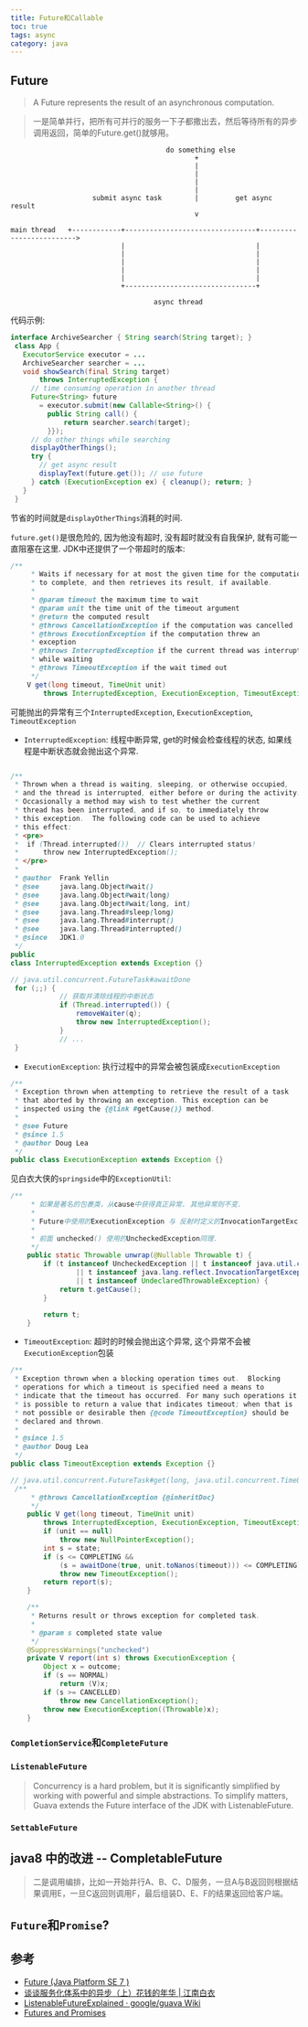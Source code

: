 ```yaml
---
title: Future和Callable
toc: true
tags: async
category: java
---
```


## Future

> A Future represents the result of an asynchronous computation. 

>一是简单并行，把所有可并行的服务一下子都撒出去，然后等待所有的异步调用返回，简单的Future.get()就够用。

```
                                      do something else
                                             +
                                             |
                                             |
                                             |
                                             |
                    submit async task        |         get async result
                                             v

main thread   +------------+--------------------------------+------------------------->
                           |                                |
                           |                                |
                           |                                |
                           |                                |
                           |                                |
                           +--------------------------------+

                                   async thread

```

代码示例:

```java
interface ArchiveSearcher { String search(String target); }
 class App {
   ExecutorService executor = ...
   ArchiveSearcher searcher = ...
   void showSearch(final String target)
       throws InterruptedException {
     // time consuming operation in another thread
     Future<String> future
       = executor.submit(new Callable<String>() {
         public String call() {
             return searcher.search(target);
         }});
     // do other things while searching
     displayOtherThings();
     try {
       // get async result
       displayText(future.get()); // use future
     } catch (ExecutionException ex) { cleanup(); return; }
   }
 }
```

节省的时间就是`displayOtherThings`消耗的时间.

`future.get()`是很危险的, 因为他没有超时, 没有超时就没有自我保护, 就有可能一直阻塞在这里. JDK中还提供了一个带超时的版本:

```java
/**
     * Waits if necessary for at most the given time for the computation
     * to complete, and then retrieves its result, if available.
     *
     * @param timeout the maximum time to wait
     * @param unit the time unit of the timeout argument
     * @return the computed result
     * @throws CancellationException if the computation was cancelled
     * @throws ExecutionException if the computation threw an
     * exception
     * @throws InterruptedException if the current thread was interrupted
     * while waiting
     * @throws TimeoutException if the wait timed out
     */
    V get(long timeout, TimeUnit unit)
        throws InterruptedException, ExecutionException, TimeoutException;
```
可能抛出的异常有三个`InterruptedException`, `ExecutionException`, `TimeoutException`

- `InterruptedException`: 线程中断异常, get的时候会检查线程的状态, 如果线程是中断状态就会抛出这个异常.

```java

/**
 * Thrown when a thread is waiting, sleeping, or otherwise occupied,
 * and the thread is interrupted, either before or during the activity.
 * Occasionally a method may wish to test whether the current
 * thread has been interrupted, and if so, to immediately throw
 * this exception.  The following code can be used to achieve
 * this effect:
 * <pre>
 *  if (Thread.interrupted())  // Clears interrupted status!
 *      throw new InterruptedException();
 * </pre>
 *
 * @author  Frank Yellin
 * @see     java.lang.Object#wait()
 * @see     java.lang.Object#wait(long)
 * @see     java.lang.Object#wait(long, int)
 * @see     java.lang.Thread#sleep(long)
 * @see     java.lang.Thread#interrupt()
 * @see     java.lang.Thread#interrupted()
 * @since   JDK1.0
 */
public
class InterruptedException extends Exception {}

// java.util.concurrent.FutureTask#awaitDone
 for (;;) {
            // 获取并清除线程的中断状态
            if (Thread.interrupted()) {
                removeWaiter(q);
                throw new InterruptedException();
            }
            // ... 
 }
```

- `ExecutionException`: 执行过程中的异常会被包装成`ExecutionException`

```java
/**
 * Exception thrown when attempting to retrieve the result of a task
 * that aborted by throwing an exception. This exception can be
 * inspected using the {@link #getCause()} method.
 *
 * @see Future
 * @since 1.5
 * @author Doug Lea
 */
public class ExecutionException extends Exception {}
```

见白衣大侠的`springside`中的`ExceptionUtil`:

```java
/**
	 * 如果是著名的包裹类，从cause中获得真正异常. 其他异常则不变.
	 * 
	 * Future中使用的ExecutionException 与 反射时定义的InvocationTargetException， 真正的异常都封装在Cause中
	 * 
	 * 前面 unchecked() 使用的UncheckedException同理.
	 */
	public static Throwable unwrap(@Nullable Throwable t) {
		if (t instanceof UncheckedException || t instanceof java.util.concurrent.ExecutionException
				|| t instanceof java.lang.reflect.InvocationTargetException
				|| t instanceof UndeclaredThrowableException) {
			return t.getCause();
		}

		return t;
	}
```

- `TimeoutException`: 超时的时候会抛出这个异常, 这个异常不会被`ExecutionException`包装

```java
/**
 * Exception thrown when a blocking operation times out.  Blocking
 * operations for which a timeout is specified need a means to
 * indicate that the timeout has occurred. For many such operations it
 * is possible to return a value that indicates timeout; when that is
 * not possible or desirable then {@code TimeoutException} should be
 * declared and thrown.
 *
 * @since 1.5
 * @author Doug Lea
 */
public class TimeoutException extends Exception {}

// java.util.concurrent.FutureTask#get(long, java.util.concurrent.TimeUnit)
 /**
     * @throws CancellationException {@inheritDoc}
     */
    public V get(long timeout, TimeUnit unit)
        throws InterruptedException, ExecutionException, TimeoutException {
        if (unit == null)
            throw new NullPointerException();
        int s = state;
        if (s <= COMPLETING &&
            (s = awaitDone(true, unit.toNanos(timeout))) <= COMPLETING)
            throw new TimeoutException();
        return report(s);
    }

    /**
     * Returns result or throws exception for completed task.
     *
     * @param s completed state value
     */
    @SuppressWarnings("unchecked")
    private V report(int s) throws ExecutionException {
        Object x = outcome;
        if (s == NORMAL)
            return (V)x;
        if (s >= CANCELLED)
            throw new CancellationException();
        throw new ExecutionException((Throwable)x);
    }
```

### `CompletionService`和`CompleteFuture`

### `ListenableFuture`

>Concurrency is a hard problem, but it is significantly simplified by working with powerful and simple abstractions. To simplify matters, Guava extends the Future interface of the JDK with ListenableFuture.


### `SettableFuture`

### 


## java8 中的改进 -- CompletableFuture

>二是调用编排，比如一开始并行A、B、C、D服务，一旦A与B返回则根据结果调用E，一旦C返回则调用F，最后组装D、E、F的结果返回给客户端。

## `Future`和`Promise`?

## 参考

- [Future (Java Platform SE 7 )](https://docs.oracle.com/javase/7/docs/api/java/util/concurrent/Future.html)
- [谈谈服务化体系中的异步（上）花钱的年华 | 江南白衣](http://calvin1978.blogcn.com/articles/async.html)
- [ListenableFutureExplained · google/guava Wiki](https://github.com/google/guava/wiki/ListenableFutureExplained)
- [Futures and Promises](http://dist-prog-book.com/chapter/2/futures.html)